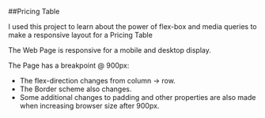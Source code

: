 ##Pricing Table

I used this project to learn about the power of flex-box and media queries to make a responsive layout for a Pricing Table

The Web Page is responsive for a mobile and desktop display.

The Page has a breakpoint @ 900px:

- The flex-direction changes from column -> row.
- The Border scheme also changes.
- Some additional changes to padding and other properties are also made when increasing browser size after 900px. 
